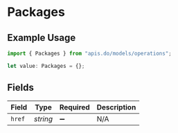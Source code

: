 # Packages

## Example Usage

```typescript
import { Packages } from "apis.do/models/operations";

let value: Packages = {};
```

## Fields

| Field              | Type               | Required           | Description        |
| ------------------ | ------------------ | ------------------ | ------------------ |
| `href`             | *string*           | :heavy_minus_sign: | N/A                |